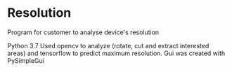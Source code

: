 # Resolution
Program for customer to analyse device's resolution 

Python 3.7
Used opencv to analyze (rotate, cut and extract interested areas) and tensorflow to predict maximum resolution. 
Gui was created with PySimpleGui
